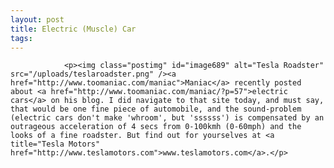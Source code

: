 ```yaml
---
layout: post
title: Electric (Muscle) Car
tags:
---
```



                <p><img class="postimg" id="image689" alt="Tesla Roadster" src="/uploads/teslaroadster.png" /><a href="http://www.toomaniac.com/maniac">Maniac</a> recently posted about <a href="http://www.toomaniac.com/maniac/?p=57">electric cars</a> on his blog. I did navigate to that site today, and must say, that would be one fine piece of automobile, and the sound-problem (electric cars don't make 'whroom', but 'ssssss') is compensated by an outrageous acceleration of 4 secs from 0-100kmh (0-60mph) and the looks of a fine roadster. But find out for yourselves at <a title="Tesla Motors" href="http://www.teslamotors.com">www.teslamotors.com</a>.</p>
